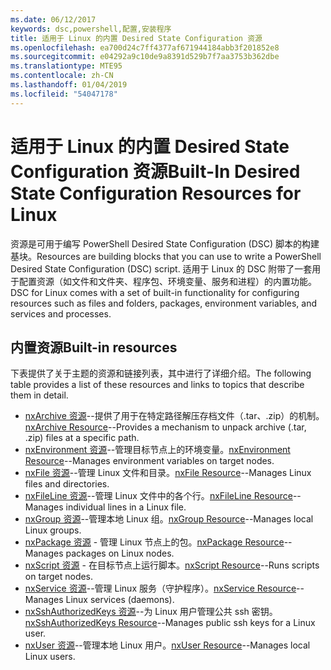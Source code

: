 ```yaml
---
ms.date: 06/12/2017
keywords: dsc,powershell,配置,安装程序
title: 适用于 Linux 的内置 Desired State Configuration 资源
ms.openlocfilehash: ea700d24c7ff4377af671944184abb3f201852e8
ms.sourcegitcommit: e04292a9c10de9a8391d529b7f7aa3753b362dbe
ms.translationtype: MTE95
ms.contentlocale: zh-CN
ms.lasthandoff: 01/04/2019
ms.locfileid: "54047178"
---
```

# <a name="built-in-desired-state-configuration-resources-for-linux"></a><span data-ttu-id="c39d8-103">适用于 Linux 的内置 Desired State Configuration 资源</span><span class="sxs-lookup"><span data-stu-id="c39d8-103">Built-In Desired State Configuration Resources for Linux</span></span>

<span data-ttu-id="c39d8-104">资源是可用于编写 PowerShell Desired State Configuration (DSC) 脚本的构建基块。</span><span class="sxs-lookup"><span data-stu-id="c39d8-104">Resources are building blocks that you can use to write a PowerShell Desired State Configuration (DSC) script.</span></span> <span data-ttu-id="c39d8-105">适用于 Linux 的 DSC 附带了一套用于配置资源（如文件和文件夹、程序包、环境变量、服务和进程）的内置功能。</span><span class="sxs-lookup"><span data-stu-id="c39d8-105">DSC for Linux comes with a set of built-in functionality for configuring resources such as files and folders, packages, environment variables, and services and processes.</span></span>

## <a name="built-in-resources"></a><span data-ttu-id="c39d8-106">内置资源</span><span class="sxs-lookup"><span data-stu-id="c39d8-106">Built-in resources</span></span>

<span data-ttu-id="c39d8-107">下表提供了关于主题的资源和链接列表，其中进行了详细介绍。</span><span class="sxs-lookup"><span data-stu-id="c39d8-107">The following table provides a list of these resources and links to topics that describe them in detail.</span></span>

* <span data-ttu-id="c39d8-108">[nxArchive 资源](lnxArchiveResource.md)--提供了用于在特定路径解压存档文件（.tar、.zip）的机制。</span><span class="sxs-lookup"><span data-stu-id="c39d8-108">[nxArchive Resource](lnxArchiveResource.md)--Provides a mechanism to unpack archive (.tar, .zip) files at a specific path.</span></span>
* <span data-ttu-id="c39d8-109">[nxEnvironment 资源](lnxEnvironmentResource.md)--管理目标节点上的环境变量。</span><span class="sxs-lookup"><span data-stu-id="c39d8-109">[nxEnvironment Resource](lnxEnvironmentResource.md)--Manages environment variables on target nodes.</span></span>
* <span data-ttu-id="c39d8-110">[nxFile 资源](lnxFileResource.md)--管理 Linux 文件和目录。</span><span class="sxs-lookup"><span data-stu-id="c39d8-110">[nxFile Resource](lnxFileResource.md)--Manages Linux files and directories.</span></span>
* <span data-ttu-id="c39d8-111">[nxFileLine 资源](lnxFileLineResource.md)--管理 Linux 文件中的各个行。</span><span class="sxs-lookup"><span data-stu-id="c39d8-111">[nxFileLine Resource](lnxFileLineResource.md)--Manages individual lines in a Linux file.</span></span>
* <span data-ttu-id="c39d8-112">[nxGroup 资源](lnxGroupResource.md)--管理本地 Linux 组。</span><span class="sxs-lookup"><span data-stu-id="c39d8-112">[nxGroup Resource](lnxGroupResource.md)--Manages local Linux groups.</span></span>
* <span data-ttu-id="c39d8-113">[nxPackage 资源](lnxPackageResource.md) - 管理 Linux 节点上的包。</span><span class="sxs-lookup"><span data-stu-id="c39d8-113">[nxPackage Resource](lnxPackageResource.md)--Manages packages on Linux nodes.</span></span>
* <span data-ttu-id="c39d8-114">[nxScript 资源](lnxScriptResource.md) - 在目标节点上运行脚本。</span><span class="sxs-lookup"><span data-stu-id="c39d8-114">[nxScript Resource](lnxScriptResource.md)--Runs scripts on target nodes.</span></span>
* <span data-ttu-id="c39d8-115">[nxService 资源](lnxServiceResource.md)--管理 Linux 服务（守护程序）。</span><span class="sxs-lookup"><span data-stu-id="c39d8-115">[nxService Resource](lnxServiceResource.md)--Manages Linux services (daemons).</span></span>
* <span data-ttu-id="c39d8-116">[nxSshAuthorizedKeys 资源](lnxSshAuthorizedKeysResource.md)--为 Linux 用户管理公共 ssh 密钥。</span><span class="sxs-lookup"><span data-stu-id="c39d8-116">[nxSshAuthorizedKeys Resource](lnxSshAuthorizedKeysResource.md)--Manages public ssh keys for a Linux user.</span></span>
* <span data-ttu-id="c39d8-117">[nxUser 资源](lnxUserResource.md)--管理本地 Linux 用户。</span><span class="sxs-lookup"><span data-stu-id="c39d8-117">[nxUser Resource](lnxUserResource.md)--Manages local Linux users.</span></span>